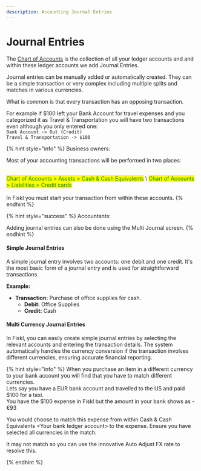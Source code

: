 ```yaml
---
description: Accounting Journal Entries
---
```


# Journal Entries

The [Chart of Accounts](chart-of-accounts.md) is the collection of all your ledger accounts and and within these ledger accounts we add Journal Entries.&#x20;

Journal entries can be manually added or automatically created. They can be a simple transaction or very complex including multiple splits and matches in various currencies.&#x20;

What is common is that every transaction has an opposing transaction.&#x20;

For example if $100 left your Bank Account for travel expenses and you categorized it as Travel & Transportation you will have two transactions even although you only entered one:\
`Bank Account -> Out (Credit)` \
`Travel & Transportation -> $100`&#x20;

{% hint style="info" %}
Business owners:

Most of your accounting transactions will be performed in two places:

\
<mark style="color:green;">Chart of Accounts > Assets > Cash & Cash Equivalents</mark> \ <mark style="color:green;">Chart of Accounts > Liabilities > Credit cards</mark>\
\
In Fiskl you must start your transaction from within these accounts.&#x20;
{% endhint %}

{% hint style="success" %}
Accountants:

Adding journal entries can also be done using the Multi Journal screen.&#x20;
{% endhint %}

#### Simple Journal Entries

A simple journal entry involves two accounts: one debit and one credit. It's the most basic form of a journal entry and is used for straightforward transactions.

**Example:**

* **Transaction:** Purchase of office supplies for cash.
  * **Debit:** Office Supplies
  * **Credit:** Cash

#### Multi Currency Journal Entries

In Fiskl, you can easily create simple journal entries by selecting the relevant accounts and entering the transaction details. The system automatically handles the currency conversion if the transaction involves different currencies, ensuring accurate financial reporting.

{% hint style="info" %}
When you purchase an item in a different currency to your bank account you will find that you have to match different currencies. \
Lets say you have a EUR bank account and travelled to the US and paid $100 for a taxi. \
You have the $100 expense in Fiskl but the amount in your bank shows as -€93

You would choose to match this expense from within Cash & Cash Equivalents \<Your bank ledger account> to the expense. Ensure you have selected all currencies in the match.&#x20;

It may not match so you can use the innovative Auto Adjust FX rate to resolve this.


{% endhint %}
